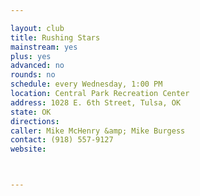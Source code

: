 ```yaml
---

layout: club
title: Rushing Stars
mainstream: yes
plus: yes
advanced: no
rounds: no
schedule: every Wednesday, 1:00 PM
location: Central Park Recreation Center
address: 1028 E. 6th Street, Tulsa, OK
state: OK
directions: 
caller: Mike McHenry &amp; Mike Burgess
contact: (918) 557-9127
website: 



---
```


